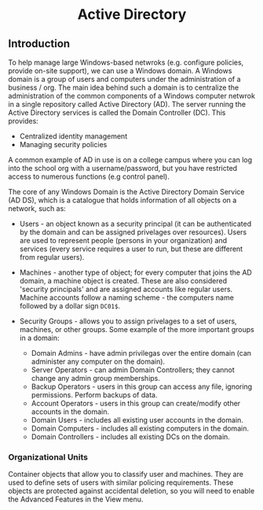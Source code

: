 # <h1 style="text-align:center">Active Directory</h1>

## Introduction
To help manage large Windows-based netwroks (e.g. configure policies, provide on-site support), we can use a Windows domain. A Windows domain is a group of users and computers under the administration of a business / org. The main idea behind such a domain is to centralize the administration of the common components of a Windows computer netwrok in a single repository called Active Directory (AD). The server running the Active Directory services is called the Domain Controller (DC). This provides:

* Centralized identity management
* Managing security policies

A common example of AD in use is on a college campus where you can log into the school org with a username/password, but you have restricted access to numerous functions (e.g control panel). 

The core of any Windows Domain is the Active Directory Domain Service (AD DS), which is a catalogue that holds information of all objects on a network, such as:

* Users - an object known as a security principal (it can be authenticated by the domain and can be assigned privelages over resources). Users are used to represent people (persons in your organization) and services (every service requires a user to run, but these are different from regular users). 

* Machines - another type of object; for every computer that joins the AD domain, a machine object is created. These are also considered 'security principals' and are assigned accounts like regular users. Machine accounts follow a naming scheme - the computers name followed by a dollar sign ```DC01$```.

* Security Groups - allows you to assign privelages to a set of users, machines, or other groups. Some example of the more important groups in a domain:
    
    * Domain Admins - have admin privilegas over the entire domain (can administer any computer on the domain).
    * Server Operators - can admin Domain Controllers; they cannot change any admin group memberships.
    * Backup Operators - users in this group can access any file, ignoring permissions. Perform backups of data.
    * Account Operators - users in this group can create/modify other accounts in the domain.
    * Domain Users - includes all existing user accounts in the domain.
    * Domain Computers - includes all existing computers in the domain.
    * Domain Controllers - includes all existing DCs on the domain.

### Organizational Units
Container objects that allow you to classify user and machines. They are used to define sets of users with similar policing requirements. These objects are protected against accidental deletion, so you will need to enable the Advanced Features in the View menu. 